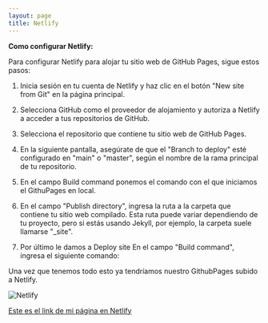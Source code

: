 ```yaml
---
layout: page
title: Netlify
---
```


**Como configurar Netlify:**

Para configurar Netlify para alojar tu sitio web de GitHub Pages, sigue estos pasos:

1. Inicia sesión en tu cuenta de Netlify y haz clic en el botón "New site from Git" en la página principal.

2. Selecciona GitHub como el proveedor de alojamiento y autoriza a Netlify a acceder a tus repositorios de GitHub.

3. Selecciona el repositorio que contiene tu sitio web de GitHub Pages.

4. En la siguiente pantalla, asegúrate de que el "Branch to deploy" esté configurado en "main" o "master", según el nombre de la rama principal de tu repositorio.

5. En el campo Build command ponemos el comando con el que iniciamos el GithuPages en local.

6. En el campo "Publish directory", ingresa la ruta a la carpeta que contiene tu sitio web compilado. Esta ruta puede variar dependiendo de tu proyecto, pero si estás usando Jekyll, por ejemplo, la carpeta suele llamarse "_site".

7. Por último le damos a Deploy site
En el campo "Build command", ingresa el siguiente comando:

Una vez que tenemos todo esto ya tendríamos nuestro GithubPages subido a Netlify.

![Netlify](https://images2.imgbox.com/ef/03/RHiT6chA_o.jpg)


[Este es el link de mi página en Netlify](https://lorenzopages.netlify.app/)
